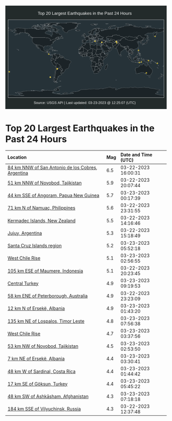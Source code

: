 ![Map](./map.png)

# Top 20 Largest Earthquakes in the Past 24 Hours

| Location | Mag | Date and Time (UTC) |
|:---|:---|:---|
| [84 km NNW of San Antonio de los Cobres, Argentina](https://earthquake.usgs.gov/earthquakes/eventpage/us7000jlxu) | 6.5 | 03-22-2023 16:00:31 |
| [51 km NNW of Novobod, Tajikistan](https://earthquake.usgs.gov/earthquakes/eventpage/us7000jm0r) | 5.9 | 03-22-2023 20:07:44 |
| [44 km SSE of Angoram, Papua New Guinea](https://earthquake.usgs.gov/earthquakes/eventpage/us7000jm28) | 5.7 | 03-23-2023 00:17:39 |
| [71 km N of Namuac, Philippines](https://earthquake.usgs.gov/earthquakes/eventpage/us7000jm20) | 5.6 | 03-22-2023 23:31:55 |
| [Kermadec Islands, New Zealand](https://earthquake.usgs.gov/earthquakes/eventpage/us7000jlxe) | 5.5 | 03-22-2023 14:16:46 |
| [Jujuy, Argentina](https://earthquake.usgs.gov/earthquakes/eventpage/us7000jlxp) | 5.3 | 03-22-2023 15:18:49 |
| [Santa Cruz Islands region](https://earthquake.usgs.gov/earthquakes/eventpage/us7000jm4b) | 5.2 | 03-23-2023 05:52:18 |
| [West Chile Rise](https://earthquake.usgs.gov/earthquakes/eventpage/us7000jm3e) | 5.1 | 03-23-2023 02:56:55 |
| [105 km ESE of Maumere, Indonesia](https://earthquake.usgs.gov/earthquakes/eventpage/us7000jm0w) | 5.1 | 03-22-2023 20:23:45 |
| [Central Turkey](https://earthquake.usgs.gov/earthquakes/eventpage/us7000jm54) | 4.9 | 03-23-2023 09:19:53 |
| [58 km ENE of Peterborough, Australia](https://earthquake.usgs.gov/earthquakes/eventpage/us7000jm1z) | 4.9 | 03-22-2023 23:23:09 |
| [12 km N of Ersekë, Albania](https://earthquake.usgs.gov/earthquakes/eventpage/us7000jm2z) | 4.9 | 03-23-2023 01:43:20 |
| [135 km NE of Lospalos, Timor Leste](https://earthquake.usgs.gov/earthquakes/eventpage/us7000jm4t) | 4.8 | 03-23-2023 07:56:38 |
| [West Chile Rise](https://earthquake.usgs.gov/earthquakes/eventpage/us7000jm3l) | 4.7 | 03-23-2023 03:37:56 |
| [53 km NW of Novobod, Tajikistan](https://earthquake.usgs.gov/earthquakes/eventpage/us7000jm3d) | 4.5 | 03-23-2023 02:53:50 |
| [7 km NE of Ersekë, Albania](https://earthquake.usgs.gov/earthquakes/eventpage/us7000jm3h) | 4.4 | 03-23-2023 03:30:41 |
| [48 km W of Sardinal, Costa Rica](https://earthquake.usgs.gov/earthquakes/eventpage/us7000jm31) | 4.4 | 03-23-2023 01:44:42 |
| [17 km SE of Göksun, Turkey](https://earthquake.usgs.gov/earthquakes/eventpage/us7000jm47) | 4.4 | 03-23-2023 05:45:22 |
| [48 km SW of Ashkāsham, Afghanistan](https://earthquake.usgs.gov/earthquakes/eventpage/us7000jm4q) | 4.3 | 03-23-2023 07:18:18 |
| [184 km SSE of Vilyuchinsk, Russia](https://earthquake.usgs.gov/earthquakes/eventpage/us7000jlx6) | 4.3 | 03-22-2023 12:37:48 |
